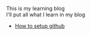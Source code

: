 This is my learning blog  
I'll put all what I learn in my blog

- [How to setup github](./HowToSetupGithub.md)


